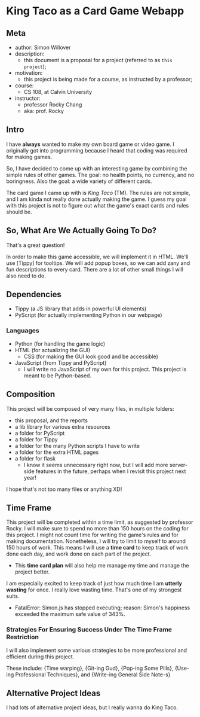 # King Taco as a Card Game Webapp

## Meta
* author: Simon Willover
* description:
  * this document is a proposal for a project (referred to as `this project`);
* motivation:
  * this project is being made for a course, as instructed by a professor;
* course:
  * CS 108, at Calvin University
* instructor:
  * professor Rocky Chang
  * aka: prof. Rocky

## Intro
I have **always** wanted to make my own board game or video game. I originally got into programming because I heard that coding was required for making games.

So, I have decided to come up with an interesting game by combining the simple rules of other games. The goal: no health points, no currency, and no boringness. Also the goal: a wide variety of different cards.

The card game I came up with is *King Taco* (TM). The rules are not simple, and I am kinda not really done actually making the game. I guess my goal with this project is not to figure out what the game's exact cards and rules should be.

## So, What Are We Actually Going To Do?
That's a great question!

In order to make this game accessible, we will implement it in HTML. We'll use [Tippy] for tooltips. We will add popup boxes, so we can add zany and fun descriptions to every card. There are a lot of other small things I will also need to do.

## Dependencies
* Tippy (a JS library that adds in powerful UI elements)
* PyScript (for actually implementing Python in our webpage)

### Languages
* Python (for handling the game logic)
* HTML (for actualizing the GUI)
  * CSS (for making the GUI look good and be accessible)
* JavaScript (from Tippy and PyScript)
  * I will write no JavaScript of my own for this project. This project is meant to be Python-based.

## Composition
This project will be composed of very many files, in multiple folders:
* this proposal, and the reports
* a lib library for various extra resources
* a folder for PyScript
* a folder for Tippy
* a folder for the many Python scripts I have to write
* a folder for the extra HTML pages
* a folder for flask
  * I know it seems unnecessary right now, but I will add more server-side features in the future, perhaps when I revisit this project next year!

I hope that's not too many files or anything XD!

## Time Frame
This project will be completed within a time limit, as suggested by professor Rocky. I will make sure to spend no more than 150 hours on the coding for this project. I might not count time for writing the game's rules and for making documentation. Nonetheless, I will try to limit to myself to around 150 hours of work. This means I will use a **time card** to keep track of work done each day, and work done on each part of the project.
* This **time card plan** will also help me manage my time and manage the project better.

I am especially excited to keep track of just how much time I am **utterly wasting** for once. I really love wasting time. That's one of my strongest suits.
* FatalError: Simon.js has stopped executing; reason: Simon's happiness exceeded the maximum safe value of 343%.

### Strategies For Ensuring Success Under The Time Frame Restriction
I will also implement some various strategies to be more professional and efficient during this project.

These include: {Time warping}, {Git-ing Gud}, {Pop-ing Some Pills}, {Use-ing Professional Techniques}, and {Write-ing General Side Note-s}

## Alternative Project Ideas
I had lots of alternative project ideas, but I really wanna do King Taco.


